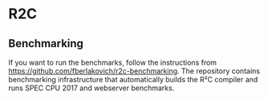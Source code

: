 # R2C

## Benchmarking
If you want to run the benchmarks, follow the instructions from https://github.com/fberlakovich/r2c-benchmarking.
The repository contains benchmarking infrastructure that automatically builds the R²C compiler and runs SPEC CPU 2017 and webserver benchmarks.
